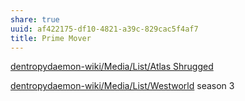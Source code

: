 ```yaml
---
share: true
uuid: af422175-df10-4821-a39c-829cac5f4af7
title: Prime Mover
---
```

[dentropydaemon-wiki/Media/List/Atlas Shrugged](/undefined)

[dentropydaemon-wiki/Media/List/Westworld](/undefined) season 3